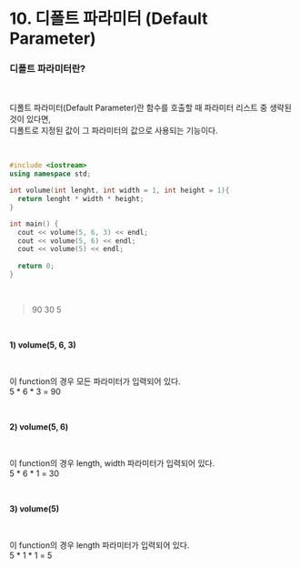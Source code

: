 # 10. 디폴트 파라미터 (Default Parameter)


### 디폴트 파라미터란?

<br/>

디폴트 파라미터(Default Parameter)란 함수를 호출할 때 파라미터 리스트 중 생략된 것이 있다면,<br/>
디폴트로 지정된 값이 그 파라미터의 값으로 사용되는 기능이다.<br/>

<br/>

```c++
#include <iostream>
using namespace std;

int volume(int lenght, int width = 1, int height = 1){
  return lenght * width * height;
}

int main() { 
  cout << volume(5, 6, 3) << endl;
  cout << volume(5, 6) << endl;
  cout << volume(5) << endl;
  
  return 0;
}
```

<br/>

> 90
> 30
> 5

<br/>

__1) volume(5, 6, 3)__

<br/>

이 function의 경우 모든 파라미터가 입력되어 있다.<br/>
5 * 6 * 3 = 90<br/>

<br/>

__2) volume(5, 6)__

<br/>

이 function의 경우 length, width 파라미터가 입력되어 있다.<br/>
5 * 6 * 1 = 30<br/>

<br/>

__3) volume(5)__

<br/>

이 function의 경우 length 파라미터가 입력되어 있다.<br/>
5 * 1 * 1 = 5<br/>



<br/>
